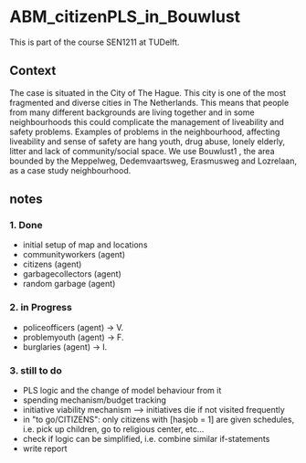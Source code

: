 # ABM_citizenPLS_in_Bouwlust

This is part of the course SEN1211 at TUDelft.

## Context

The case is situated in the City of The Hague. This city is one of the most fragmented and diverse cities
in The Netherlands. This means that people from many different backgrounds are living together and in
some neighbourhoods this could complicate the management of liveability and safety problems.
Examples of problems in the neighbourhood, affecting liveability and sense of safety are hang youth,
drug abuse, lonely elderly, litter and lack of community/social space. We use Bouwlust1 , the area
bounded by the Meppelweg, Dedemvaartsweg, Erasmusweg and Lozrelaan, as a case study
neighbourhood.

## notes

### 1. Done

- initial setup of map and locations
- communityworkers (agent)
- citizens (agent)
- garbagecollectors (agent)
- random garbage (agent)

### 2. in Progress

- policeofficers (agent) -> V.
- problemyouth (agent) -> F.
- burglaries (agent) -> I.

### 3. still to do

- PLS logic and the change of model behaviour from it
- spending mechanism/budget tracking
- initiative viability mechanism --> initiatives die if not visited frequently
- in "to go/CITIZENS": only citizens with [hasjob = 1] are given schedules, i.e. pick up children, go to religious center, etc...
- check if logic can be simplified, i.e. combine similar if-statements
- write report
